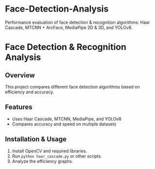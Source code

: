 # Face-Detection-Analysis
Performance evaluation of face detection &amp; recognition algorithms: Haar Cascade, MTCNN + ArcFace, MediaPipe 2D &amp; 3D, and YOLOv8.
# Face Detection & Recognition Analysis

## Overview
This project compares different face detection algorithms based on efficiency and accuracy.

## Features
- Uses Haar Cascade, MTCNN, MediaPipe, and YOLOv8
- Compares accuracy and speed on multiple datasets

## Installation & Usage
1. Install OpenCV and required libraries.
2. Run `python haar_cascade.py` or other scripts.
3. Analyze the efficiency graphs.
